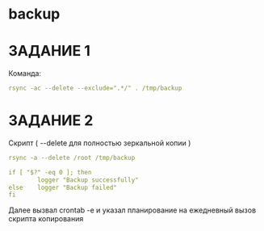 # backup
# ЗАДАНИЕ 1
Команда:
```YAML
rsync -ac --delete --exclude=".*/" . /tmp/backup
```

# ЗАДАНИЕ 2
Скрипт ( --delete для полностью зеркальной копии )
```YAML
rsync -a --delete /root /tmp/backup

if [ "$?" -eq 0 ]; then
        logger "Backup successfully"
else    logger "Backup failed"
fi
```
Далее вызвал crontab -e и указал планирование на ежедневный вызов скрипта копирования

